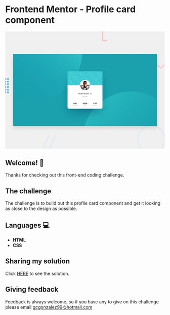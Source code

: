 # Frontend Mentor - Profile card component

![Design preview for the Profile card component coding challenge](./design/desktop-preview.jpg)

## Welcome! 👋

Thanks for checking out this front-end coding challenge.

## The challenge

The challenge is to build out this profile card component and get it looking as close to the design as possible.

## Languages :computer: 

- **HTML** 
- **CSS**

## Sharing my solution

Click [HERE](https://profile-card-component-main-woad-ten.vercel.app) to see the solution.

## Giving feedback

Feedback is always welcome, so if you have any to give on this challenge please email gcgonzalez99@hotmail.com

